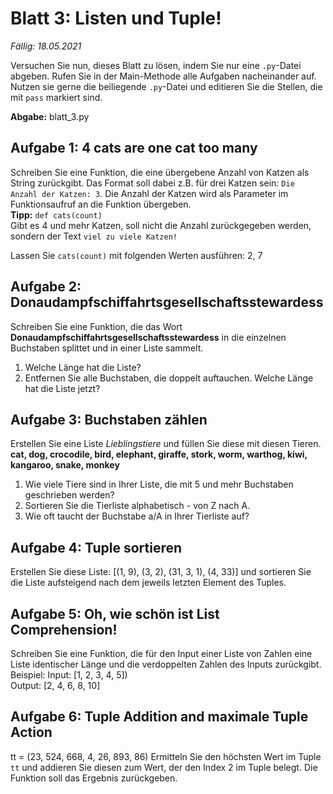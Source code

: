 # Blatt 3: Listen und Tuple!

*Fällig: 18.05.2021*

Versuchen Sie nun, dieses Blatt zu lösen, indem Sie nur eine `.py`-Datei abgeben.
Rufen Sie in der Main-Methode alle Aufgaben nacheinander auf. Nutzen sie gerne die beiliegende `.py`-Datei und editieren Sie die Stellen, die mit `pass` markiert sind.

**Abgabe:** blatt_3.py
## Aufgabe 1: 4 cats are one cat too many
Schreiben Sie eine Funktion, die eine übergebene Anzahl von Katzen als String zurückgibt. Das Format soll dabei z.B. für drei Katzen sein: `Die Anzahl der Katzen: 3`. Die Anzahl der Katzen wird als Parameter im Funktionsaufruf an die Funktion übergeben. <br>**Tipp:** `def cats(count)`<br>
Gibt es 4 und mehr Katzen, soll nicht die Anzahl zurückgegeben werden, sondern der Text `viel zu viele Katzen!`

Lassen Sie `cats(count)` mit folgenden Werten ausführen: 2, 7

## Aufgabe 2: Donaudampfschiffahrtsgesellschaftsstewardess
Schreiben Sie eine Funktion, die das Wort <b>Donaudampfschiffahrtsgesellschaftsstewardess</b> in die einzelnen Buchstaben splittet und in einer Liste sammelt.
1. Welche Länge hat die Liste?
2. Entfernen Sie alle Buchstaben, die doppelt auftauchen. Welche Länge hat die Liste jetzt?


## Aufgabe 3: Buchstaben zählen
Erstellen Sie eine Liste <i>Lieblingstiere</i> und füllen Sie diese mit diesen Tieren. <br ><b>cat, dog, crocodile, bird, elephant, giraffe, stork, worm, warthog, kiwi, kangaroo, snake, monkey</b>
1. Wie viele Tiere sind in Ihrer Liste, die mit 5 und mehr Buchstaben geschrieben werden?<br>
2. Sortieren Sie die Tierliste alphabetisch - von Z nach A.
3. Wie oft taucht der Buchstabe a/A in Ihrer Tierliste auf?


## Aufgabe 4: Tuple sortieren
Erstellen Sie diese Liste: [(1, 9), (3, 2), (31, 3, 1), (4, 33)] und sortieren Sie die Liste aufsteigend nach dem jeweils letzten Element des Tuples. <br>


## Aufgabe 5: Oh, wie schön ist List Comprehension!
Schreiben Sie eine Funktion, die für den Input einer Liste von Zahlen eine Liste identischer Länge und die verdoppelten Zahlen des Inputs zurückgibt.<br>
Beispiel: Input: [1, 2, 3, 4, 5]) <br>
        Output: [2, 4, 6, 8, 10]<br>

## Aufgabe 6: Tuple Addition and maximale Tuple Action
tt = (23, 524, 668, 4, 26, 893, 86)
Ermitteln Sie den höchsten Wert im Tuple `tt` und addieren Sie diesen zum Wert, der den Index 2 im Tuple belegt.
Die Funktion soll das Ergebnis zurückgeben.